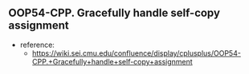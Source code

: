 ## OOP54-CPP. Gracefully handle self-copy assignment

 - reference:
    - https://wiki.sei.cmu.edu/confluence/display/cplusplus/OOP54-CPP.+Gracefully+handle+self-copy+assignment